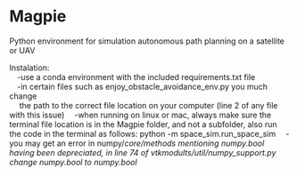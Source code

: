 # Magpie
Python environment for simulation autonomous path planning on a satellite or UAV <br>

Instalation:<br>
  &emsp;-use a conda environment with the included requirements.txt file<br>
  &emsp;-in certain files such as enjoy_obstacle_avoidance_env.py you much change<br> &emsp; the path to the correct file location on your computer (line 2 of any file with this issue)
  &emsp;-when running on linux or mac, always make sure the terminal file location is in the Magpie folder, and not a subfolder, also run the code in the terminal as follows: python -m space_sim.run_space_sim
  &emsp;-you may get an error in numpy/_core/methods mentioning numpy.bool having been depreciated, in line 74 of vtkmodults/util/numpy_support.py change numpy.bool to numpy.bool_


